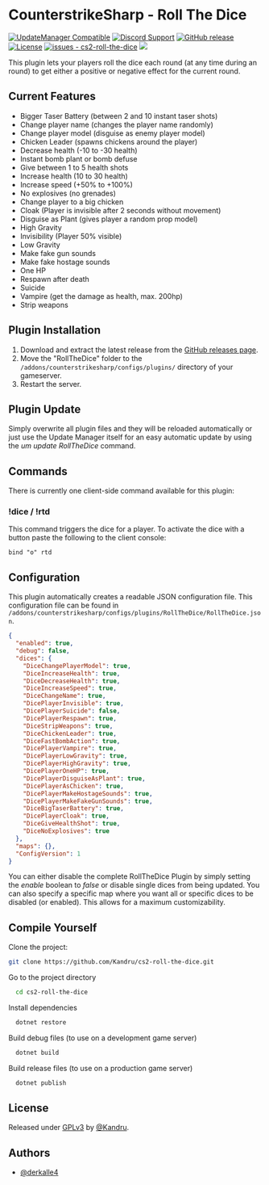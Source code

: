 # CounterstrikeSharp - Roll The Dice

[![UpdateManager Compatible](https://img.shields.io/badge/CS2-UpdateManager-darkgreen)](https://github.com/Kandru/cs2-update-manager/)
[![Discord Support](https://img.shields.io/discord/289448144335536138?label=Discord%20Support&color=darkgreen)](https://discord.gg/bkuF8xKHUt)
[![GitHub release](https://img.shields.io/github/release/Kandru/cs2-roll-the-dice?include_prereleases=&sort=semver&color=blue)](https://github.com/Kandru/cs2-roll-the-dice/releases/)
[![License](https://img.shields.io/badge/License-GPLv3-blue)](#license)
[![issues - cs2-roll-the-dice](https://img.shields.io/github/issues/Kandru/cs2-roll-the-dice?color=darkgreen)](https://github.com/Kandru/cs2-roll-the-dice/issues)
[![](https://www.paypalobjects.com/en_US/i/btn/btn_donateCC_LG.gif)](https://www.paypal.com/donate/?hosted_button_id=C2AVYKGVP9TRG)

This plugin lets your players roll the dice each round (at any time during an round) to get either a positive or negative effect for the current round.

## Current Features

- Bigger Taser Battery (between 2 and 10 instant taser shots)
- Change player name (changes the player name randomly)
- Change player model (disguise as enemy player model)
- Chicken Leader (spawns chickens around the player)
- Decrease health (-10 to -30 health)
- Instant bomb plant or bomb defuse
- Give between 1 to 5 health shots
- Increase health (10 to 30 health)
- Increase speed (+50% to +100%)
- No explosives (no grenades)
- Change player to a big chicken
- Cloak (Player is invisible after 2 seconds without movement)
- Disguise as Plant (gives player a random prop model)
- High Gravity
- Invisibility (Player 50% visible)
- Low Gravity
- Make fake gun sounds
- Make fake hostage sounds
- One HP
- Respawn after death
- Suicide
- Vampire (get the damage as health, max. 200hp)
- Strip weapons

## Plugin Installation

1. Download and extract the latest release from the [GitHub releases page](https://github.com/Kandru/cs2-roll-the-dice/releases/).
2. Move the "RollTheDice" folder to the `/addons/counterstrikesharp/configs/plugins/` directory of your gameserver.
3. Restart the server.

## Plugin Update

Simply overwrite all plugin files and they will be reloaded automatically or just use the Update Manager itself for an easy automatic update by using the *um update RollTheDice* command.

## Commands

There is currently one client-side command available for this plugin:

### !dice / !rtd

This command triggers the dice for a player. To activate the dice with a button paste the following to the client console:

```
bind "o" rtd
```

## Configuration

This plugin automatically creates a readable JSON configuration file. This configuration file can be found in `/addons/counterstrikesharp/configs/plugins/RollTheDice/RollTheDice.json`.

```json
{
  "enabled": true,
  "debug": false,
  "dices": {
    "DiceChangePlayerModel": true,
    "DiceIncreaseHealth": true,
    "DiceDecreaseHealth": true,
    "DiceIncreaseSpeed": true,
    "DiceChangeName": true,
    "DicePlayerInvisible": true,
    "DicePlayerSuicide": false,
    "DicePlayerRespawn": true,
    "DiceStripWeapons": true,
    "DiceChickenLeader": true,
    "DiceFastBombAction": true,
    "DicePlayerVampire": true,
    "DicePlayerLowGravity": true,
    "DicePlayerHighGravity": true,
    "DicePlayerOneHP": true,
    "DicePlayerDisguiseAsPlant": true,
    "DicePlayerAsChicken": true,
    "DicePlayerMakeHostageSounds": true,
    "DicePlayerMakeFakeGunSounds": true,
    "DiceBigTaserBattery": true,
    "DicePlayerCloak": true,
    "DiceGiveHealthShot": true,
    "DiceNoExplosives": true
  },
  "maps": {},
  "ConfigVersion": 1
}
```

You can either disable the complete RollTheDice Plugin by simply setting the *enable* boolean to *false* or disable single dices from being updated. You can also specify a specific map where you want all or specific dices to be disabled (or enabled). This allows for a maximum customizability.

## Compile Yourself

Clone the project:

```bash
git clone https://github.com/Kandru/cs2-roll-the-dice.git
```

Go to the project directory

```bash
  cd cs2-roll-the-dice
```

Install dependencies

```bash
  dotnet restore
```

Build debug files (to use on a development game server)

```bash
  dotnet build
```

Build release files (to use on a production game server)

```bash
  dotnet publish
```

## License

Released under [GPLv3](/LICENSE) by [@Kandru](https://github.com/Kandru).

## Authors

- [@derkalle4](https://www.github.com/derkalle4)
